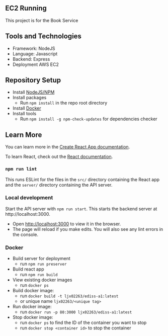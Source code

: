 ## EC2 Running

This project is for the Book Service

## Tools and Technologies

- Framework: NodeJS
- Language: Javascript
- Backend: Express
- Deployment AWS EC2

## Repository Setup

- Install [NodeJS/NPM](https://nodejs.org/en/download/)
- Install packages
  - Run `npm install` in the repo root directory
- Install [Docker](https://docs.docker.com/get-docker/)
- Install tools
  - Run `npm install -g npm-check-updates` for dependencies checker

## Learn More

You can learn more in the [Create React App documentation](https://facebook.github.io/create-react-app/docs/getting-started).

To learn React, check out the [React documentation](https://reactjs.org/).

### `npm run lint`

This runs ESLint for the files in the `src/` directory containing the React app and the `server/` directory containing the API server.

### Local development

Start the API server with `npm run start`. This starts the backend server at http://localhost:3000.

- Open [http://localhost:3000](http://localhost:3000) to view it in the browser.
- The page will reload if you make edits. You will also see any lint errors in the console.

### Docker

- Build server for deployment
  - run `npm run preserver`
- Build react app
  - run `npm run build`
- View existing docker images
  - run `docker ps`
- Build docker image:
  - run `docker build -t ljx02263/ediss-a1:latest`
  - or unique name `ljx02263/<unique tag>`
- Run docker image:
  - run `docker run -p 80:3000 ljx02263/ediss-a1:latest`
- Stop docker image:
  - run `docker ps` to find the ID of the container you want to stop
  - run `docker stop <container id>` to stop the container

